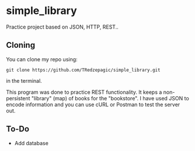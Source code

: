 # simple_library
Practice project based on JSON, HTTP, REST..

## Cloning
You can clone my repo using:

```
git clone https://github.com/TRedzepagic/simple_library.git
```
in the terminal.

This program was done to practice REST functionality.
It keeps a non-persistent "library" (map) of books for the "bookstore".
I have used JSON to encode information and you can use cURL or Postman to test the server out.

## To-Do
- Add database

